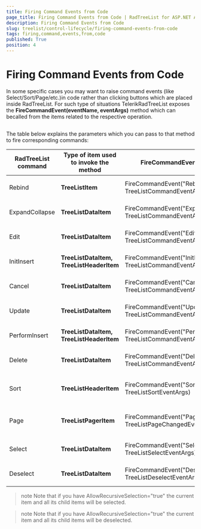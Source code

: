 ```yaml
---
title: Firing Command Events from Code
page_title: Firing Command Events from Code | RadTreeList for ASP.NET AJAX Documentation
description: Firing Command Events from Code
slug: treelist/control-lifecycle/firing-command-events-from-code
tags: firing,command,events,from,code
published: True
position: 4
---
```


# Firing Command Events from Code



In some specific cases you may want to raise command events (like Select/Sort/Page/etc.)in code rather than clicking buttons which are placed inside RadTreeList. For such type of situations TelerikRadTreeList exposes the **FireCommandEvent(eventName, eventArgs)** method which can becalled from the items related to the respective operation.

## 

The table below explains the parameters which you can pass to that method to fire corresponding commands:


|  **RadTreeList command**  |  **Type of item used to invoke the method**  |  **FireCommandEvent syntax**  |  **eventArgs details**  |
| ------ | ------ | ------ | ------ |
|Rebind| **TreeListItem** |FireCommandEvent("Rebind", TreeListCommandEventArgs)|Required but not used **Example:** FireCommandEvent("Rebind", String.Empty)|
|ExpandCollapse| **TreeListDataItem** |FireCommandEvent("ExpandCollapse", TreeListCommandEventArgs)|Required but not used **Example:** FireCommandEvent("ExpandCollapse", String.Empty)|
|Edit| **TreeListDataItem** |FireCommandEvent("Edit", TreeListCommandEventArgs)|Required but not used **Example:** FireCommandEvent("Edit", String.Empty)|
|InitInsert| **TreeListDataItem, TreeListHeaderItem** |FireCommandEvent("InitInsert", TreeListCommandEventArgs)|Required but not used **Example:** FireCommandEvent("InitInsert", String.Empty)|
|Cancel| **TreeListDataItem** |FireCommandEvent("Cancel", TreeListCommandEventArgs)|Required but not used **Example:** FireCommandEvent("Cancel", String.Empty)|
|Update| **TreeListDataItem** |FireCommandEvent("Update", TreeListCommandEventArgs)|Required but not used **Example:** FireCommandEvent("Update", String.Empty)|
|PerformInsert| **TreeListDataItem, TreeListHeaderItem** |FireCommandEvent("PerformInsert", TreeListCommandEventArgs)|Required but not used **Example:** FireCommandEvent("PerformInsert", String.Empty)|
|Delete| **TreeListDataItem** |FireCommandEvent("Delete", TreeListCommandEventArgs)|Required but not used **Example:** FireCommandEvent("Delete", String.Empty)|
|Sort| **TreeListHeaderItem** |FireCommandEvent("Sort", TreeListSortEventArgs)|string argument: fieldName (mandatory), sortOrder (optional) **Example:** FireCommandEvent("Sort", "ContactName")|
|Page| **TreeListPagerItem** |FireCommandEvent("Page", TreeListPageChangedEventArgs)|string argument: "First", "Next", "Prev", "Last", numeric values as string representation **Example:** FireCommandEvent("Page", "Next")|
|Select| **TreeListDataItem** |FireCommandEvent("Select", TreeListSelectEventArgs)|Required but not used **Example:** FireCommandEvent("Select", String.Empty)|
|Deselect| **TreeListDataItem** |FireCommandEvent("Deselect", TreeListDeselectEventArgs)|Required but not used **Example:** FireCommandEvent("Deselect", String.Empty)|

>note Note that if you have AllowRecursiveSelection="true" the current item and all its child items will be selected.
>

>note Note that if you have AllowRecursiveSelection="true" the current item and all its child items will be deselected.
>
